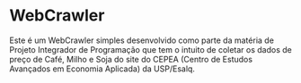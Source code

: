 # WebCrawler

Este é um WebCrawler simples desenvolvido como parte da matéria de Projeto Integrador de Programação que tem o intuito de coletar os dados de preço de Café, Milho e Soja do site do CEPEA (Centro de Estudos Avançados em Economia Aplicada) da USP/Esalq.
